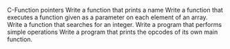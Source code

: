 C-Function pointers
Write a function that prints a name
Write a function that executes a function given as a parameter on each element of an array.
Write a function that searches for an integer.
Write a program that performs simple operations
Write a program that prints the opcodes of its own main function.

